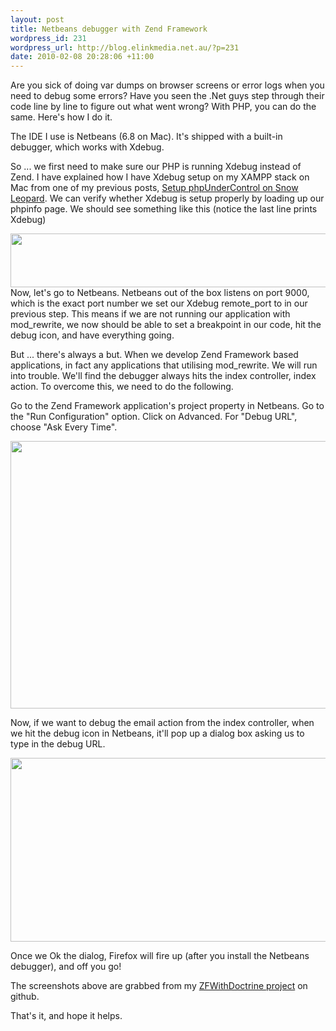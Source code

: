 ```yaml
--- 
layout: post
title: Netbeans debugger with Zend Framework
wordpress_id: 231
wordpress_url: http://blog.elinkmedia.net.au/?p=231
date: 2010-02-08 20:28:06 +11:00
---
```

Are you sick of doing var dumps on browser screens or error logs when you need to debug some errors? Have you seen the .Net guys step through their code line by line to figure out what went wrong? With PHP, you can do the same. Here's how I do it.

The IDE I use is Netbeans (6.8 on Mac). It's shipped with a built-in debugger, which works with Xdebug.

So ... we first need to make sure our PHP is running Xdebug instead of Zend. I have explained how I have Xdebug setup on my XAMPP stack on Mac from one of my previous posts, <a href="http://blog.elinkmedia.net.au/2010/02/04/setup-phpundercontrol-on-snow-leopard/" target="_blank">Setup phpUnderControl on Snow Leopard</a>. We can verify whether Xdebug is setup properly by loading up our phpinfo page. We should see something like this (notice the last line prints Xdebug)

<a href="http://blog.elinkmedia.net.au/wp-content/uploads/2010/02/xdebug-php.png"><img class="aligncenter size-full wp-image-232" title="xdebug-php" src="http://blog.elinkmedia.net.au/wp-content/uploads/2010/02/xdebug-php.png" alt="" width="609" height="86" /></a>Now, let's go to Netbeans. Netbeans out of the box listens on port 9000, which is the exact port number we set our Xdebug remote_port to in our previous step. This means if we are not running our application with mod_rewrite, we now should be able to set a breakpoint in our code, hit the debug icon, and have everything going.

But ... there's always a but. When we develop Zend Framework based applications, in fact any applications that utilising mod_rewrite. We will run into trouble. We'll find the debugger always hits the index controller, index action. To overcome this, we need to do the following.

Go to the Zend Framework application's project property in Netbeans. Go to the "Run Configuration" option. Click on Advanced. For "Debug URL", choose "Ask Every Time".

<a href="http://blog.elinkmedia.net.au/wp-content/uploads/2010/02/zf-project-property1.png"><img class="aligncenter size-full wp-image-238" title="zf-project-property" src="http://blog.elinkmedia.net.au/wp-content/uploads/2010/02/zf-project-property1.png" alt="" width="721" height="428" /></a>

Now, if we want to debug the email action from the index controller, when we hit the debug icon in Netbeans, it'll pop up a dialog box asking us to type in the debug URL.

<a href="http://blog.elinkmedia.net.au/wp-content/uploads/2010/02/set-debug-url1.png"><img class="aligncenter size-full wp-image-235" title="set-debug-url" src="http://blog.elinkmedia.net.au/wp-content/uploads/2010/02/set-debug-url1.png" alt="" width="648" height="294" /></a>

Once we Ok the dialog, Firefox will fire up (after you install the Netbeans debugger), and off you go!

The screenshots above are grabbed from my <a href="http://github.com/marsbomber/zf-with-doctrine" target="_blank">ZFWithDoctrine project</a> on github.

That's it, and hope it helps.
